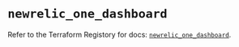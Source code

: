 # `newrelic_one_dashboard`

Refer to the Terraform Registory for docs: [`newrelic_one_dashboard`](https://www.terraform.io/docs/providers/newrelic/r/one_dashboard).
